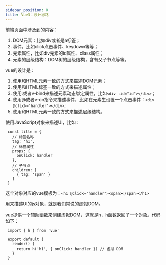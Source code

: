```yaml
---
sidebar_position: 0
title: Vue3：设计思路
---
```


前端页面中涉及到的内容：

1. DOM元素：比如div或者是a标签；
2. 事件，比如click点击事件、keydown等等；
3. 元素属性，比如div元素的id属性、class属性；
4. 元素的层级结构：DOM树的层级结构，含有父子节点等等。

vue的设计是：

1. 使用和HTML元素一致的方式来描述DOM元素；
2. 使用和HTML标签一致的方式来描述属性；
3. 使用:或者v-bind来描述元素动态绑定属性，比如`<div :id="id"></div>`；
4. 使用@或者v-on指令来描述事件，比如在元素生设置一个点击事件：`<div @click='handler'></div>`;
5. 使用和HTML元素一致的方式来描述层级结构。


使用JavaScript对象来描述UI，比如：
```
 const title = {
   // 标签名称
   tag: 'h1',
   // 标签属性
   props: {
     onClick: handler
   },
   // 子节点
   children: [
     { tag: 'span' }
   ]
 }
```
这个对象对应的vue模板为：`<h1 @click="handler"><span></span></h1>`

用来描述UI的js对象，就是我们常说的虚拟DOM。

vue提供一个辅助函数来创建虚拟DOM，这就是h，h函数返回了一个对象。代码如下：
```
 import { h } from 'vue'

 export default {
   render() {
     return h('h1', { onClick: handler }) // 虚拟 DOM
   }
 }
```